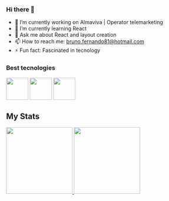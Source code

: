 ### Hi there 👋

- 🔭 I’m currently working on Almaviva | Operator telemarketing
- 🌱 I’m currently learning React
- 💬 Ask me about React and layout creation
- 📫 How to reach me: bruno.fernando81@hotmail.com
- ⚡ Fun fact: Fascinated in tecnology

### Best tecnologies

<div>
  <img src="https://cdn.jsdelivr.net/gh/devicons/devicon/icons/javascript/javascript-original.svg" width="60"/>
  <img src="https://cdn.jsdelivr.net/gh/devicons/devicon/icons/typescript/typescript-original.svg" width="60"/>
  <img src="https://cdn.jsdelivr.net/gh/devicons/devicon/icons/react/react-original.svg" width="60"/>  
</div>

## My Stats

<div>
	<a href="https://github.com/BrunoNando">
		<img height="180rem" src="https://github-readme-stats.vercel.app/api?username=BrunoNando&show_icons=true&theme=dark#gh-dark-mode-only)](https://github.com/anuraghazra/github-readme-stats#gh-dark-mode-only"/>
		<img height="180rem" src="https://github-readme-stats.vercel.app/api?username=BrunoNando&show_icons=true&theme=default#gh-light-mode-only)](https://github.com/anuraghazra/github-readme-stats#gh-light-mode-only"/>
	</a>
</div>
